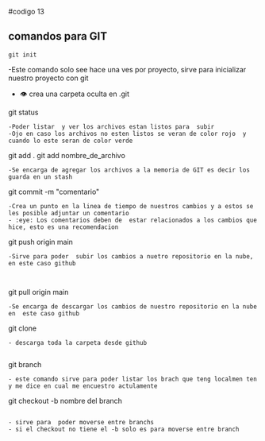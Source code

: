 #codigo 13 

## comandos para  GIT

```
git init
```
-Este comando solo see hace una ves por proyecto, sirve para inicializar nuestro proyecto con git
- :eye: crea una carpeta oculta en .git

git status
```
-Poder listar  y ver los archivos estan listos para  subir
-Ojo en caso los archivos no esten listos se veran de color rojo  y cuando lo este seran de color verde

```
git add .
git add nombre_de_archivo
```
-Se encarga de agregar los archivos a la memoria de GIT es decir los guarda en un stash

```
git commit -m "comentario"
```
-Crea un punto en la linea de tiempo de nuestros cambios y a estos se les posible adjuntar un comentario
- :eye: Los comentarios deben de  estar relacionados a los cambios que hice, esto es una recomendacion

```
git push origin main
```
-Sirve para poder  subir los cambios a nuetro repositorio en la nube, en este caso github
 


```
git pull origin main
```
-Se encarga de descargar los cambios de nuestro repositorio en la nube  en  este caso github

```
git clone
```
- descarga toda la carpeta desde github
 
```
git branch
```
- este comando sirve para poder listar los brach que teng localmen ten y me dice en cual me encuestro actulamente 

```
git checkout -b nombre del branch
```

- sirve para  poder moverse entre branchs
- si el checkout no tiene el -b solo es para moverse entre branch

